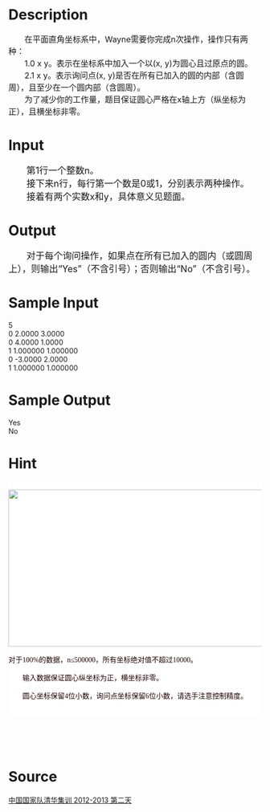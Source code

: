 
# Description

<div class="content"><p><span style="font-size: medium">　　在平面直角坐标系中，Wayne需要你完成n次操作，操作只有两种：<br/>
　　1.0 x y。表示在坐标系中加入一个以(x, y)为圆心且过原点的圆。<br/>
　　2.1 x y。表示询问点(x, y)是否在所有已加入的圆的内部（含圆周），且至少在一个圆内部（含圆周）。<br/>
　　为了减少你的工作量，题目保证圆心严格在x轴上方（纵坐标为正），且横坐标非零。<br/>
</span></p></div>

# Input

<div class="content"><p><font size="4">　　第1行一个整数n。<br/>
　　接下来n行，每行第一个数是0或1，分别表示两种操作。<br/>
　　接着有两个实数x和y，具体意义见题面。<br/>
</font></p></div>

# Output

<div class="content"><p><font size="4">　　对于每个询问操作，如果点在所有已加入的圆内（或圆周上），则输出“Yes”（不含引号）；否则输出“No”（不含引号）。<br/>
</font></p></div>

# Sample Input

<div class="content"><span class="sampledata">5<br/>
0 2.0000 3.0000<br/>
0 4.0000 1.0000<br/>
1 1.000000 1.000000<br/>
0 -3.0000 2.0000<br/>
1 1.000000 1.000000<br/>
</span></div>

# Sample Output

<div class="content"><span class="sampledata">Yes<br/>
No</span></div>

# Hint

<div class="content"><p></p><div id="pcont1" style="margin-top: 20px; display: block; word-spacing: 0px; font: 12px ����, &#39;Times New Roman&#39;; text-transform: none; color: rgb(0,0,0); text-indent: 0px; white-space: normal; letter-spacing: normal; background-color: rgb(255,255,255); text-align: left; orphans: 2; widows: 2; webkit-text-size-adjust: auto; webkit-text-stroke-width: 0px"><br/>
<div class="pdcont" style="font-size: 14px; color: rgb(32,0,0); font-family: &#39;Times New Roman&#39;, ����"><img height="313" width="523" alt="" src="source/bzoj/2961/img/aHR0cHM6Ly9seWRzeS5jb20vSnVkZ2VPbmxpbmUvdXBsb2FkLzIwMTIxMi8xMSg2KS5qcGc=.jpg"/></div><br/>
<div class="pdcont" style="font-size: 14px; color: rgb(32,0,0); font-family: &#39;Times New Roman&#39;, ����">对于100%的数据，n≤500000，所有坐标绝对值不超过10000。<br/><br/>
　　输入数据保证圆心纵坐标为正，横坐标非零。<br/><br/>
　　圆心坐标保留4位小数，询问点坐标保留6位小数，请选手注意控制精度。<br/><br/>
</div><br/>
</div><br/>
<p><br class="Apple-interchange-newline"/><br/>
</p><p></p></div>

# Source

<div class="content"><p><a href="problemset.php?search=中国国家队清华集训 2012-2013 第二天">中国国家队清华集训 2012-2013 第二天</a></p></div>

